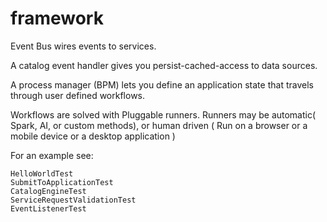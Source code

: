 # framework
Event Bus wires events to  services.

A catalog event handler gives you persist-cached-access to data sources.

A process manager (BPM) lets you define an application state that travels through user defined workflows.

Workflows are solved  with Pluggable runners. Runners may be automatic( Spark, AI, or custom methods), or human driven ( Run on a browser or a mobile device or a desktop application )

For an example see:

```
HelloWorldTest
SubmitToApplicationTest
CatalogEngineTest
ServiceRequestValidationTest
EventListenerTest
```



